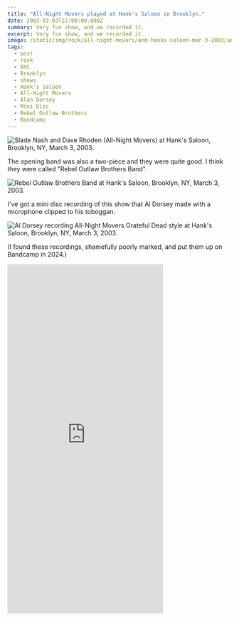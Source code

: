 ```yaml
---
title: "All-Night Movers played at Hank's Saloon in Brooklyn."
date: 2003-03-03T22:00:00.000Z
summary: Very fun show, and we recorded it.
excerpt: Very fun show, and we recorded it.
image: /static/img/rock/all-night-movers/anm-hanks-saloon-mar-3-2003/anm-hanks-saloon-2-mar-3-2003.jpg
tags:
  - post
  - rock
  - NYC
  - Brooklyn
  - shows
  - Hank's Saloon
  - All-Night Movers
  - Alan Dorsey
  - Mini Disc
  - Rebel Outlaw Brothers
  - Bandcamp
---
```


![Slade Nash and Dave Rhoden (All-Night Movers) at Hank's Saloon, Brooklyn, NY, March 3, 2003.](/static/img/rock/all-night-movers/anm-hanks-saloon-mar-3-2003/anm-hanks-saloon-2-mar-3-2003.jpg "Slade Nash and Dave Rhoden  (All-Night Movers) at Hank's Saloon, Brooklyn, NY, March 3, 2003")

The opening band was also a two-piece and they were quite good. I think they were called "Rebel Outlaw Brothers Band".

![Rebel Outlaw Brothers Band at Hank's Saloon, Brooklyn, NY, March 3, 2003.](/static/img/rock/all-night-movers/anm-hanks-saloon-mar-3-2003/anm-hanks-saloon-rebel-outlaw-bros-mar-3-2003.jpg)

I've got a mini disc recording of this show that Al Dorsey made with a microphone clipped to his toboggan.

![Al Dorsey recording All-Night Movers Grateful Dead style at Hank's Saloon, Brooklyn, NY, March 3, 2003.](/static/img/rock/all-night-movers/anm-hanks-saloon-mar-3-2003/anm-hanks-saloon-al-toboggan-mar-3-2003.jpg)

(I found these recordings, shamefully poorly marked, and put them up on Bandcamp in 2024.)

<iframe style="border: 0; width: 350px; height: 786px;" src="https://bandcamp.com/EmbeddedPlayer/album=2097584081/size=large/bgcol=ffffff/linkcol=de270f/transparent=true/" seamless><a href="https://davidrhoden.bandcamp.com/album/at-hanks-saloon">At Hank&#39;s Saloon by All-Night Movers</a></iframe>
